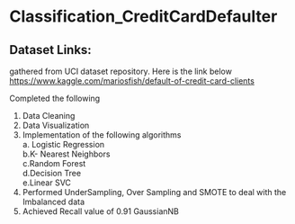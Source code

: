 # Classification_CreditCardDefaulter
## Dataset Links:

gathered from UCI dataset repository. Here is the link below  
https://www.kaggle.com/mariosfish/default-of-credit-card-clients

Completed the following
1. Data Cleaning
2. Data Visualization
3. Implementation of the following algorithms  
   a. Logistic Regression   
   b.K- Nearest Neighbors   
   c.Random Forest   
   d.Decision Tree  
   e.Linear SVC  
4. Performed UnderSampling, Over Sampling and SMOTE to deal with the Imbalanced data
5. Achieved Recall value of 0.91 GaussianNB
